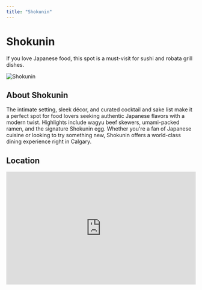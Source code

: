 ```yaml
---
title: "Shokunin"
---
```


<div class="hero-container sub-page text-center py-5">
  <div class="hero">
    <h1 class="display-4 fw-bold">Shokunin</h1>
    <p class="lead">If you love Japanese food, this spot is a must-visit for sushi and robata grill dishes.</p>
  </div>
</div>

<section class="restaurant-details">
  <img src="./assets/shokunin-small.jpg" alt="Shokunin" class="img-fluid mb-4">
  <h2>About Shokunin</h2>
  <p>The intimate setting, sleek décor, and curated cocktail and sake list make it a perfect spot for food lovers seeking authentic Japanese flavors with a modern twist. Highlights include wagyu beef skewers, umami-packed ramen, and the signature Shokunin egg. Whether you're a fan of Japanese cuisine or looking to try something new, Shokunin offers a world-class dining experience right in Calgary.</p>

  <h2>Location</h2>
  <div id="map">
    <!-- Embed Google Maps -->
    <iframe src="https://www.google.com/maps/embed?pb=!1m18!1m12!1m3!1d2508.9837886070927!2d-114.07392022390256!3d51.03492014511008!2m3!1f0!2f0!3f0!3m2!1i1024!2i768!4f13.1!3m3!1m2!1s0x537170196dcede77%3A0x3a5692fb7071565b!2sShokunin!5e0!3m2!1sen!2sus!4v1743688757749!5m2!1sen!2sus" width="100%" height="300" style="border:0;" allowfullscreen="" loading="lazy" referrerpolicy="no-referrer-when-downgrade"></iframe>
  </div>
</section>

<Footer />
